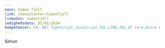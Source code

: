 ```yaml
---
navn: Simon Tjell
link: /konsulenter/SimonTjell
linkedin: simontjell
ledighedsdato: 01/01/2024
kompetencer: C#,.NET,TypeScript,JavaScript,SQL,LINQ,SQL,EF Core,Azure DevOps,Clojure,Powershell,Linux,Git,ReactJS,CI/CD,ASP.NET,Open API/Swagger,web services,REST API
---
```

Simon

